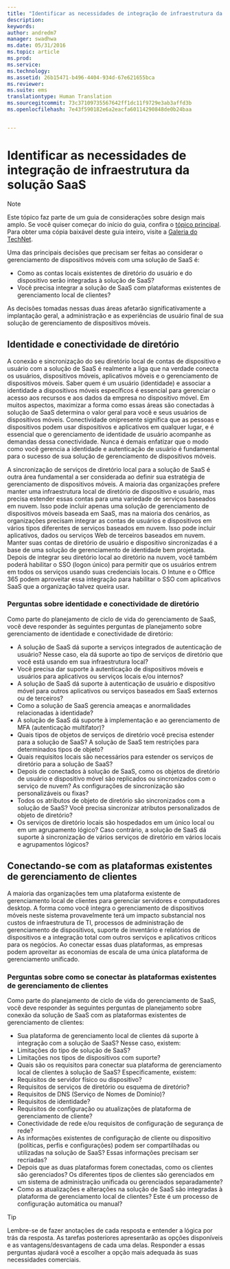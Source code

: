 ```yaml
---
title: "Identificar as necessidades de integração de infraestrutura da solução SaaS"
description: 
keywords: 
author: andredm7
manager: swadhwa
ms.date: 05/31/2016
ms.topic: article
ms.prod: 
ms.service: 
ms.technology: 
ms.assetid: 26b15471-b496-4404-934d-67e621655bca
ms.reviewer: 
ms.suite: ems
translationtype: Human Translation
ms.sourcegitcommit: 73c37109735567642ff1dc11f9729e3ab3affd3b
ms.openlocfilehash: 7e43f590182e6a2eacfa60114290848de0b24baa


---
```


# Identificar as necessidades de integração de infraestrutura da solução SaaS

>[!NOTE]
>Este tópico faz parte de um guia de considerações sobre design mais amplo. Se você quiser começar do início do guia, confira o [tópico principal](mdm-design-considerations-guide.md). Para obter uma cópia baixável deste guia inteiro, visite a [Galeria do TechNet](https://gallery.technet.microsoft.com/Mobile-Device-Management-7d401582).

Uma das principais decisões que precisam ser feitas ao considerar o gerenciamento de dispositivos móveis com uma solução de SaaS é:

- Como as contas locais existentes de diretório do usuário e do dispositivo serão integradas à solução de SaaS?
- Você precisa integrar a solução de SaaS com plataformas existentes de gerenciamento local de clientes?

As decisões tomadas nessas duas áreas afetarão significativamente a implantação geral, a administração e as experiências de usuário final de sua solução de gerenciamento de dispositivos móveis.

## Identidade e conectividade de diretório

A conexão e sincronização do seu diretório local de contas de dispositivo e usuário com a solução de SaaS é realmente a liga que na verdade conecta os usuários, dispositivos móveis, aplicativos móveis e o gerenciamento de dispositivos móveis. Saber quem é um usuário (identidade) e associar a identidade a dispositivos móveis específicos é essencial para gerenciar o acesso aos recursos e aos dados da empresa no dispositivo móvel. Em muitos aspectos, maximizar a forma como essas áreas são conectadas à solução de SaaS determina o valor geral para você e seus usuários de dispositivos móveis.  Conectividade onipresente significa que as pessoas e dispositivos podem usar dispositivos e aplicativos em qualquer lugar, e é essencial que o gerenciamento de identidade de usuário acompanhe as demandas dessa conectividade. Nunca é demais enfatizar que o modo como você gerencia a identidade e autenticação de usuário é fundamental para o sucesso de sua solução de gerenciamento de dispositivos móveis.

A sincronização de serviços de diretório local para a solução de SaaS é outra área fundamental a ser considerada ao definir sua estratégia de gerenciamento de dispositivos móveis. A maioria das organizações prefere manter uma infraestrutura local de diretório de dispositivo e usuário, mas precisa estender essas contas para uma variedade de serviços baseados em nuvem. Isso pode incluir apenas uma solução de gerenciamento de dispositivos móveis baseada em SaaS, mas na maioria dos cenários, as organizações precisam integrar as contas de usuários e dispositivos em vários tipos diferentes de serviços baseados em nuvem. Isso pode incluir aplicativos, dados ou serviços Web de terceiros baseados em nuvem. Manter suas contas de diretório de usuário e dispositivo sincronizadas é a base de uma solução de gerenciamento de identidade bem projetada. Depois de integrar seu diretório local ao diretório na nuvem, você também poderá habilitar o SSO (logon único) para permitir que os usuários entrem em todos os serviços usando suas credenciais locais. O <token>Intune</token> e o Office 365 podem aproveitar essa integração para habilitar o SSO com aplicativos SaaS que a organização talvez queira usar.

### Perguntas sobre identidade e conectividade de diretório

Como parte do planejamento de ciclo de vida do gerenciamento de SaaS, você deve responder às seguintes perguntas de planejamento sobre gerenciamento de identidade e conectividade de diretório:

- A solução de SaaS dá suporte a serviços integrados de autenticação de usuário? Nesse caso, ela dá suporte ao tipo de serviços de diretório que você está usando em sua infraestrutura local?
- Você precisa dar suporte à autenticação de dispositivos móveis e usuários para aplicativos ou serviços locais e/ou internos?
- A solução de SaaS dá suporte à autenticação de usuário e dispositivo móvel para outros aplicativos ou serviços baseados em SaaS externos ou de terceiros?
- Como a solução de SaaS gerencia ameaças e anormalidades relacionadas à identidade?
- A solução de SaaS dá suporte à implementação e ao gerenciamento de MFA (autenticação multifator)?
- Quais tipos de objetos de serviços de diretório você precisa estender para a solução de SaaS? A solução de SaaS tem restrições para determinados tipos de objeto?
- Quais requisitos locais são necessários para estender os serviços de diretório para a solução de SaaS?
- Depois de conectados à solução de SaaS, como os objetos de diretório de usuário e dispositivo móvel são replicados ou sincronizados com o serviço de nuvem? As configurações de sincronização são personalizáveis ou fixas?
- Todos os atributos de objeto de diretório são sincronizados com a solução de SaaS? Você precisa sincronizar atributos personalizados de objeto de diretório?
- Os serviços de diretório locais são hospedados em um único local ou em um agrupamento lógico? Caso contrário, a solução de SaaS dá suporte à sincronização de vários serviços de diretório em vários locais e agrupamentos lógicos?

## Conectando-se com as plataformas existentes de gerenciamento de clientes

A maioria das organizações tem uma plataforma existente de gerenciamento local de clientes para gerenciar servidores e computadores desktop. A forma como você integra o gerenciamento de dispositivos móveis neste sistema provavelmente terá um impacto substancial nos custos de infraestrutura de TI, processos de administração de gerenciamento de dispositivos, suporte de inventário e relatórios de dispositivos e a integração total com outros serviços e aplicativos críticos para os negócios. Ao conectar essas duas plataformas, as empresas podem aproveitar as economias de escala de uma única plataforma de gerenciamento unificado.

### Perguntas sobre como se conectar às plataformas existentes de gerenciamento de clientes

Como parte do planejamento de ciclo de vida do gerenciamento de SaaS, você deve responder às seguintes perguntas de planejamento sobre conexão da solução de SaaS com as plataformas existentes de gerenciamento de clientes:

- Sua plataforma de gerenciamento local de clientes dá suporte à integração com a solução de SaaS? Nesse caso, existem:
 - Limitações do tipo de solução de SaaS?
 - Limitações nos tipos de dispositivos com suporte?
- Quais são os requisitos para conectar sua plataforma de gerenciamento local de clientes à solução de SaaS? Especificamente, existem:
 - Requisitos de servidor físico ou dispositivo?
 - Requisitos de serviços de diretório ou esquema de diretório?
 - Requisitos de DNS (Serviço de Nomes de Domínio)?
 - Requisitos de identidade?
 - Requisitos de configuração ou atualizações de plataforma de gerenciamento de cliente?
 - Conectividade de rede e/ou requisitos de configuração de segurança de rede?
- As informações existentes de configuração de cliente ou dispositivo (políticas, perfis e configurações) podem ser compartilhadas ou utilizadas na solução de SaaS? Essas informações precisam ser recriadas?
- Depois que as duas plataformas forem conectadas, como os clientes são gerenciados? Os diferentes tipos de clientes são gerenciados em um sistema de administração unificada ou gerenciados separadamente?
- Como as atualizações e alterações na solução de SaaS são integradas à plataforma de gerenciamento local de clientes? Este é um processo de configuração automática ou manual?

>[!TIP]
>Lembre-se de fazer anotações de cada resposta e entender a lógica por trás da resposta. As tarefas posteriores apresentarão as opções disponíveis e as vantagens/desvantagens de cada uma delas.  Responder a essas perguntas ajudará você a escolher a opção mais adequada às suas necessidades comerciais.


<!--HONumber=Jun16_HO4-->


